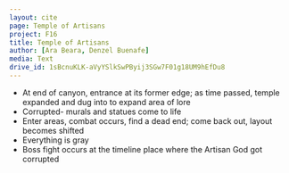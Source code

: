 ```yaml
---
layout: cite
page: Temple of Artisans
project: F16
title: Temple of Artisans
author: [Ara Beara, Denzel Buenafe]
media: Text
drive_id: 1sBcnuKLK-aVyYSlkSwPByij3SGw7F01g18UM9hEfDu8
---
```

- At end of canyon, entrance at its former edge; as time passed, temple expanded and dug into to expand area of lore
- Corrupted- murals and statues come to life
- Enter areas, combat occurs, find a dead end; come back out, layout becomes shifted
- Everything is gray
- Boss fight occurs at the timeline place where the Artisan God got corrupted
